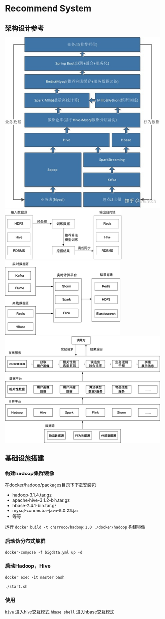 # Recommend System

## 架构设计参考

![](pics/1.jpeg)![](pics/2.png)![](pics/3.png)![](pics/4.png)

## 基础设施搭建

### 构建hadoop集群镜像
在docker/hadoop/packages目录下下载安装包
- hadoop-3.1.4.tar.gz
- apache-hive-3.1.2-bin.tar.gz
- hbase-2.4.1-bin.tar.gz
- mysql-connector-java-8.0.23.jar
- 等等

运行 `docker build -t cherrooo/hadoop:1.0 ./docker/hadoop` 构建镜像

### 启动伪分布式集群
`docker-compose -f bigdata.yml up -d`

### 启动Hadoop，Hive
`docker exec -it master bash`

`./start.sh`

### 使用
`hive` 进入hive交互模式
`hbase shell` 进入hbase交互模式